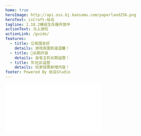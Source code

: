 ```yaml
---
home: true
heroImage: http://api.oss.bj.kansamu.com/paperland256.png
heroText: isCraft-绘岛
tagline: 1.18.2模组生存服开放中
actionText: 马上游玩
actionLink: /guide/
features:
  - title: 😉氛围友好
    details: 游戏氛围和谐温馨！
  - title: 🎉长期开放
    details: 自有主机长期运营！
  - title: 🏗️社区运营
    details: 玩家投票新增内容！
footer: Powered By 绘岛Studio
---
```




<iframe src="//player.bilibili.com/player.html?aid=992192379&bvid=BV1px4y1w7dG&cid=1016283678&page=1" scrolling="no" border="0" frameborder="no" framespacing="0" allowfullscreen="true"> </iframe>


